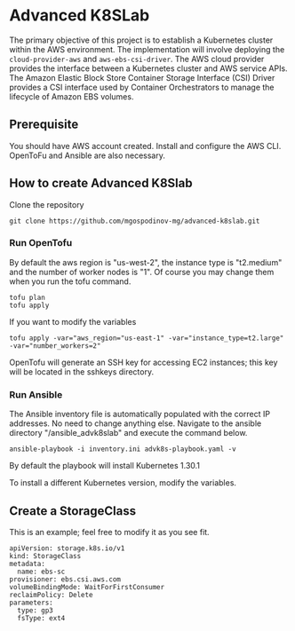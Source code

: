 # Advanced K8SLab
The primary objective of this project is to establish a Kubernetes cluster within the AWS environment. The implementation will involve deploying the `cloud-provider-aws` and `aws-ebs-csi-driver`. The AWS cloud provider provides the interface between a Kubernetes cluster and AWS service APIs. The Amazon Elastic Block Store Container Storage Interface (CSI) Driver provides a CSI interface used by Container Orchestrators to manage the lifecycle of Amazon EBS volumes.

## Prerequisite
You should have AWS account created. Install and configure the AWS CLI. OpenToFu and Ansible are also necessary.

## How to create Advanced K8Slab
Clone the repository 

```
git clone https://github.com/mgospodinov-mg/advanced-k8slab.git
```

### Run OpenTofu 

By default the aws region is "us-west-2", the instance type is "t2.medium" and the number of worker nodes is "1". Of course you may change them when you run the tofu command.

```
tofu plan
tofu apply
```
If you want to modify the variables

```
tofu apply -var="aws_region="us-east-1" -var="instance_type=t2.large" -var="number_workers=2"
```

OpenTofu will generate an SSH key for accessing EC2 instances; this key will be located in the sshkeys directory.

### Run Ansible

The Ansible inventory file is automatically populated with the correct IP addresses. No need to change anything else.
Navigate to the ansible directory "<path>/ansible_advk8slab" and execute the command below. 

```
ansible-playbook -i inventory.ini advk8s-playbook.yaml -v
```

By default the playbook will install Kubernetes 1.30.1

To install a different Kubernetes version, modify the variables.

## Create a StorageClass

This is  an example; feel free to modify it as you see fit.

```
apiVersion: storage.k8s.io/v1
kind: StorageClass
metadata:
  name: ebs-sc
provisioner: ebs.csi.aws.com
volumeBindingMode: WaitForFirstConsumer
reclaimPolicy: Delete
parameters:
  type: gp3  
  fsType: ext4
```

